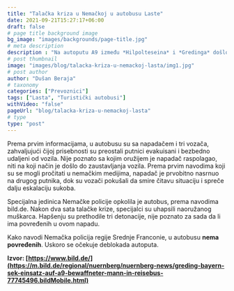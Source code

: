 ```yaml
---
title: "Talačka kriza u Nemačkoj u autobusu Laste"
date: 2021-09-21T15:27:17+06:00
draft: false
# page title background image
bg_image: "images/backgrounds/page-title.jpg"
# meta description
description : "Na autoputu A9 između *Hilpolteseina* i *Gredinga* došlo je do potpune obustave saobraćaja zbog talačke krize u autobusu Laste iz Beograda."
# post thumbnail
image: "images/blog/talacka-kriza-u-nemackoj-lasta/img1.jpg"
# post author
author: "Dušan Beraja"
# taxonomy
categories: ["Prevoznici"]
tags: ["Lasta", "Turistički autobusi"]
withVideo: "false"
pageUrl: "blog/talacka-kriza-u-nemackoj-lasta"
# type
type: "post"
---
```


Prema prvim informacijama, u autobusu su sa napadačem i tri vozača, zahvaljujući čijoj prisebnosti su preostali putnici evakuisani i bezbedno udaljeni od vozila. Nije poznato sa kojim oružijem je napadač raspolagao, niti na koji način je došlo do zaustavljanja vozila. Prema prvim navodima koji su se mogli pročitati u nemačkim medijima, napadač je prvobitno nasrnuo na drugog putnika, dok su vozači pokušali da smire čitavu situaciju i spreče dalju eskalaciju sukoba. 

Specijalna jedinica Nemačke policije opkolila je autobus, prema navodima bild.de. Nakon dva sata talačke krize, specijalci su uhapsili naoružanog muškarca. Hapšenju su prethodile tri detonacije, nije poznato za sada da li ima povređenih u ovom napadu.

Kako navodi Nemačka policija regije Srednje Franconie, u autobusu **nema povređenih**. Uskoro se očekuje deblokada autoputa.

**Izvor: [https://www.bild.de/](https://m.bild.de/regional/nuernberg/nuernberg-news/greding-bayern-sek-einsatz-auf-a9-bewaffneter-mann-in-reisebus-77745496.bildMobile.html)**